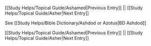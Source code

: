 [[Study Helps/Topical Guide/Ashamed|Previous Entry]]  ||  [[Study Helps/Topical Guide/Asher|Next Entry]]

 See [[Study Helps/Bible Dictionary/Ashdod or Azotus|BD Ashdod]]

[[Study Helps/Topical Guide/Ashamed|Previous Entry]]  ||  [[Study Helps/Topical Guide/Asher|Next Entry]]